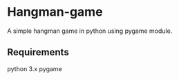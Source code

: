# Hangman-game

A simple hangman game in python using pygame module.

## Requirements 

python 3.x
pygame 

